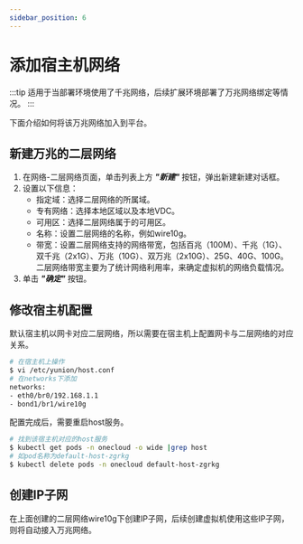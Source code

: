 ```yaml
---
sidebar_position: 6
---
```


# 添加宿主机网络

:::tip
适用于当部署环境使用了千兆网络，后续扩展环境部署了万兆网络绑定等情况。
:::

下面介绍如何将该万兆网络加入到平台。

## 新建万兆的二层网络

1. 在网络-二层网络页面，单击列表上方 **_"新建"_** 按钮，弹出新建新建对话框。
2. 设置以下信息：
   - 指定域：选择二层网络的所属域。
   - 专有网络：选择本地区域以及本地VDC。
   - 可用区：选择二层网络属于的可用区。
   - 名称：设置二层网络的名称，例如wire10g。
   - 带宽：设置二层网络支持的网络带宽，包括百兆（100M）、千兆（1G）、双千兆（2x1G）、万兆（10G）、双万兆（2x10G）、25G、40G、100G。二层网络带宽主要为了统计网络利用率，来确定虚拟机的网络负载情况。
3. 单击 **_"确定"_** 按钮。

## 修改宿主机配置

默认宿主机以网卡对应二层网络，所以需要在宿主机上配置网卡与二层网络的对应关系。

```bash
# 在宿主机上操作
$ vi /etc/yunion/host.conf
# 在networks下添加
networks:
- eth0/br0/192.168.1.1
- bond1/br1/wire10g
```

配置完成后，需要重启host服务。

```bash
# 找到该宿主机对应的host服务
$ kubectl get pods -n onecloud -o wide |grep host
# 如pod名称为default-host-zgrkg
$ kubectl delete pods -n onecloud default-host-zgrkg
```

## 创建IP子网

在上面创建的二层网络wire10g下创建IP子网，后续创建虚拟机使用这些IP子网，则将自动接入万兆网络。
